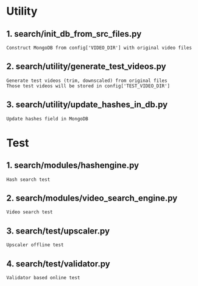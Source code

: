 # Utility
## 1. search/init_db_from_src_files.py
    Construct MongoDB from config['VIDEO_DIR'] with original video files

## 2. search/utility/generate_test_videos.py
    Generate test videos (trim, downscaled) from original files
    Those test videos will be stored in config['TEST_VIDEO_DIR']

## 3. search/utility/update_hashes_in_db.py
    Update hashes field in MongoDB

# Test
## 1. search/modules/hashengine.py
    Hash search test

## 2. search/modules/video_search_engine.py
    Video search test

## 3. search/test/upscaler.py
    Upscaler offline test

## 4. search/test/validator.py
    Validator based online test